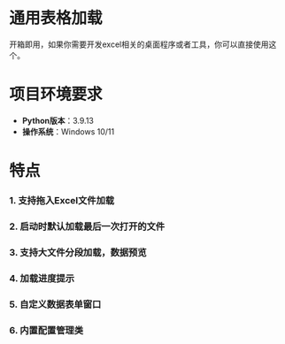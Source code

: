 # 通用表格加载
开箱即用，如果你需要开发excel相关的桌面程序或者工具，你可以直接使用这个。
# 项目环境要求
- **Python版本**：3.9.13
- **操作系统**：Windows 10/11

# 特点
### 1. 支持拖入Excel文件加载
### 2. 启动时默认加载最后一次打开的文件
### 3. 支持大文件分段加载，数据预览 
### 4. 加载进度提示 
### 5. 自定义数据表单窗口
### 6. 内置配置管理类